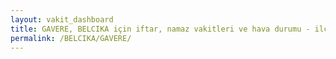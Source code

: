 ```yaml
---
layout: vakit_dashboard
title: GAVERE, BELCIKA için iftar, namaz vakitleri ve hava durumu - ilçe/eyalet seç
permalink: /BELCIKA/GAVERE/
---
```


<script type="text/javascript">
  var GLOBAL_COUNTRY = 'BELCIKA';
  var GLOBAL_CITY = 'GAVERE';
  var GLOBAL_STATE = '';
  var lat = 72;
  var lon = 21;
</script>
